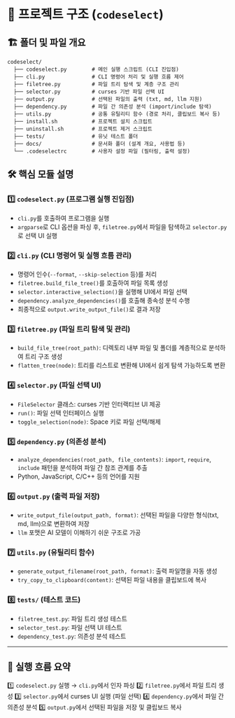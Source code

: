 # 📂 프로젝트 구조 (`codeselect`)

## 🏗️ **폴더 및 파일 개요**
```
codeselect/
  ├── codeselect.py        # 메인 실행 스크립트 (CLI 진입점)
  ├── cli.py               # CLI 명령어 처리 및 실행 흐름 제어
  ├── filetree.py          # 파일 트리 탐색 및 계층 구조 관리
  ├── selector.py          # curses 기반 파일 선택 UI
  ├── output.py            # 선택된 파일의 출력 (txt, md, llm 지원)
  ├── dependency.py        # 파일 간 의존성 분석 (import/include 탐색)
  ├── utils.py             # 공통 유틸리티 함수 (경로 처리, 클립보드 복사 등)
  ├── install.sh           # 프로젝트 설치 스크립트
  ├── uninstall.sh         # 프로젝트 제거 스크립트
  ├── tests/               # 유닛 테스트 폴더
  ├── docs/                # 문서화 폴더 (설계 개요, 사용법 등)
  └── .codeselectrc        # 사용자 설정 파일 (필터링, 출력 설정)
```

## 🛠️ **핵심 모듈 설명**

### 1️⃣ `codeselect.py` (프로그램 실행 진입점)
- `cli.py`를 호출하여 프로그램을 실행
- `argparse`로 CLI 옵션을 파싱 후, `filetree.py`에서 파일을 탐색하고 `selector.py`로 선택 UI 실행

### 2️⃣ `cli.py` (CLI 명령어 및 실행 흐름 관리)
- 명령어 인수(`--format`, `--skip-selection` 등)를 처리
- `filetree.build_file_tree()`를 호출하여 파일 목록 생성
- `selector.interactive_selection()`을 실행해 UI에서 파일 선택
- `dependency.analyze_dependencies()`를 호출해 종속성 분석 수행
- 최종적으로 `output.write_output_file()`로 결과 저장

### 3️⃣ `filetree.py` (파일 트리 탐색 및 관리)
- `build_file_tree(root_path)`: 디렉토리 내부 파일 및 폴더를 계층적으로 분석하여 트리 구조 생성
- `flatten_tree(node)`: 트리를 리스트로 변환해 UI에서 쉽게 탐색 가능하도록 변환

### 4️⃣ `selector.py` (파일 선택 UI)
- `FileSelector` 클래스: curses 기반 인터랙티브 UI 제공
- `run()`: 파일 선택 인터페이스 실행
- `toggle_selection(node)`: Space 키로 파일 선택/해제

### 5️⃣ `dependency.py` (의존성 분석)
- `analyze_dependencies(root_path, file_contents)`: `import`, `require`, `include` 패턴을 분석하여 파일 간 참조 관계를 추출
- Python, JavaScript, C/C++ 등의 언어를 지원

### 6️⃣ `output.py` (출력 파일 저장)
- `write_output_file(output_path, format)`: 선택된 파일을 다양한 형식(txt, md, llm)으로 변환하여 저장
- `llm` 포맷은 AI 모델이 이해하기 쉬운 구조로 가공

### 7️⃣ `utils.py` (유틸리티 함수)
- `generate_output_filename(root_path, format)`: 출력 파일명을 자동 생성
- `try_copy_to_clipboard(content)`: 선택된 파일 내용을 클립보드에 복사

### 8️⃣ `tests/` (테스트 코드)
- `filetree_test.py`: 파일 트리 생성 테스트
- `selector_test.py`: 파일 선택 UI 테스트
- `dependency_test.py`: 의존성 분석 테스트

---
## 🚀 **실행 흐름 요약**
1️⃣ `codeselect.py` 실행 → `cli.py`에서 인자 파싱
2️⃣ `filetree.py`에서 파일 트리 생성
3️⃣ `selector.py`에서 curses UI 실행 (파일 선택)
4️⃣ `dependency.py`에서 파일 간 의존성 분석
5️⃣ `output.py`에서 선택된 파일을 저장 및 클립보드 복사